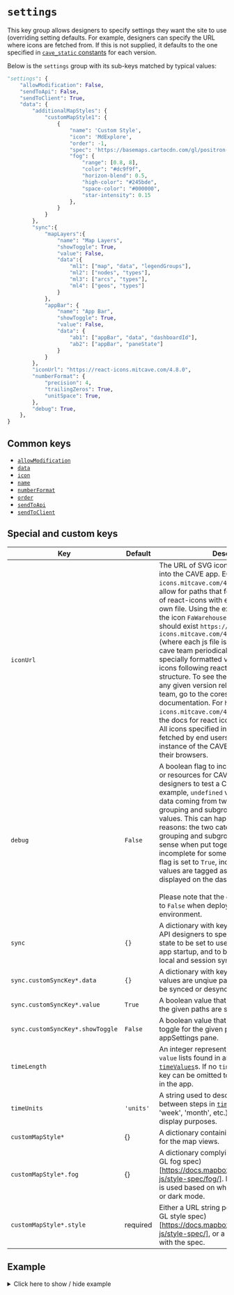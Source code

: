 # `settings`
This key group allows designers to specify settings they want the site to use (overriding setting defaults. For example, designers can specify the URL where icons are fetched from. If this is not supplied, it defaults to the one specified in [`cave_static` constants](https://github.com/MIT-CAVE/cave_static/blob/main/src/utils/constants.js) for each version.

Below is the `settings` group with its sub-keys matched by typical values:
```py
"settings": {
    "allowModification": False,
    "sendToApi": False,
    "sendToClient": True,
    "data": {
        "additionalMapStyles": {
            "customMapStyle1": {
                {
                    "name": 'Custom Style',
                    "icon": 'MdExplore',
                    "order": -1,
                    "spec": 'https://basemaps.cartocdn.com/gl/positron-gl-style/style.json',
                    "fog": {
                        "range": [0.8, 8],
                        "color": "#dc9f9f",
                        "horizon-blend": 0.5,
                        "high-color": "#245bde",
                        "space-color": "#000000",
                        "star-intensity": 0.15
                    },
                }
            }
        },
        "sync":{
            "mapLayers":{
                "name": "Map Layers",
                "showToggle": True,
                "value": False,
                "data":{
                    "ml1": ["map", "data", "legendGroups"],
                    "ml2": ["nodes", "types"],
                    "ml3": ["arcs", "types"],
                    "ml4": ["geos", "types"]
                }
            },
            "appBar": {
                "name": "App Bar",
                "showToggle": True,
                "value": False,
                "data": {
                    "ab1": ["appBar", "data", "dashboardId"],
                    "ab2": ["appBar", "paneState"]
                }
            }
        },
        "iconUrl": "https://react-icons.mitcave.com/4.8.0",
        "numberFormat": {
            "precision": 4,
            "trailingZeros": True,
            "unitSpace": True,
        },
        "debug": True,
    },
}
```

## Common keys
- [`allowModification`](../common_keys/common_keys.md#allowModification)
- [`data`](../common_keys/common_keys.md#data)
- [`icon`](../common_keys//common_keys.md#icon)
- [`name`](../common_keys/common_keys.md#name)
- [`numberFormat`](../common_keys/common_keys.md#number-format)
- [`order`](../common_keys//common_keys.md#order)
- [`sendToApi`](../common_keys/common_keys.md#sendToApi)
- [`sendToClient`](../common_keys/common_keys.md#sendToClient)

## Special and custom keys
Key | Default | Description
--- | ------- | -----------
<a name="iconUrl">`iconUrl`</a> | | The URL of SVG icon sources to be fetched into the CAVE app. EG: `https://react-icons.mitcave.com/4.8.0`. This URL should allow for paths that follow the folder pattern of react-icons with each icon getting its own file. Using the example url, and calling the icon `FaWarehouse` the following path should exist `https://react-icons.mitcave.com/4.8.0/fa/FaWarehouse.js` (where each js file is an svg object). The cave team periodically releases this specially formatted version of the react-icons following react-icons's versioning structure. To see the icons supported for any given version released by the CAVE team, go to the coresponding react-icons documentation. For `https://react-icons.mitcave.com/4.8.0` You would go to the docs for react icons `4.8.0`. Please note: All icons specified in the CAVE API are fetched by end users from this URL when an instance of the CAVE app starts running in their browsers.
<a name="debug">`debug`</a> | `False` | A boolean flag to include additional features or resources for CAVE App developers and designers to test a CAVE application. For example, `undefined` values can occur when data coming from two categories used for grouping and subgrouping have missing values. This can happen for one of two reasons: the two categories used for grouping and subgrouping don't make sense when put together, or the API data is incomplete for some data points. If the `debug` flag is set to `True`, inconsistent or missing values are tagged as `undefined` and displayed on the dashboard charts.<br><br>Please note that the `debug` flag must be set to `False` when deploying to a production environment.
<a name="sync">`sync`</a> | `{}` | A dictionary with key value pairs that allow API designers to specify paths within API state to be set to use local state on CAVE app startup, and to be toggled between local and session synchronized by users.
`sync.customSyncKey*.data` | `{}` | A dictionary with key value pairs, where values are unqiue paths in the API that can be synced or desynced.
`sync.customSyncKey*.value` | `True` | A boolean value that determines whether the given paths are synced on app startup
`sync.customSyncKey*.showToggle` | `False` | A boolean value that determines whether a toggle for the given paths is shown in the appSettings pane.
<a name="timeLength">`timeLength`</a> | | An integer representing the length of all `value` lists found in any supplied [`timeValues`](../common_keys/time_value.md)s. If no `timeValues` are used, this key can be omitted to hide the time selector in the app.
<a name="timeUnits">`timeUnits`</a> | `'units'` | A string used to describe each unit of time between steps in [`timeValues`](../common_keys/time_value.md)s (e.g. 'day', 'week', 'month', etc.). This is only used for display purposes.
`customMapStyle*` | {} | A dictionary containing custom style options for the map views.
`customMapStyle*.fog` | {} | A dictionary complying with the (Mapbox-GL fog spec)[https://docs.mapbox.com/mapbox-gl-js/style-spec/fog/]. If left empty default fog is used based on whether the user is in light or dark mode.
`customMapStyle*.style` | required | Either a URL string pointing to a (Mapbox-GL style spec)[https://docs.mapbox.com/mapbox-gl-js/style-spec/], or a dictionary complying with the spec.



## Example

<details>
  <summary>Click here to show / hide example</summary>

```py
"settings": {
    "allowModification": False,
    "sendToApi": False,
    "sendToClient": True,
    "data": {
        "sync":{
            "mapLayers":{
                "name": "Map Layers",
                "showToggle": True,
                "value": False,
                "data":{
                    "ml1": ["map", "data", "legendGroups"],
                    "ml2": ["nodes", "types"],
                    "ml3": ["arcs", "types"],
                    "ml4": ["geos", "types"],
                }
            },
            "appBar": {
                "name": "App Bar",
                "showToggle": True,
                "value": False,
                "data": {
                    "ab1": ["appBar", "data", "dashboardId"],
                    "ab2": ["appBar", "paneState"],
                }
            },
        },
        "iconUrl": "https://react-icons.mitcave.com/4.8.0",
        "numberFormat": {
            "precision": 4,
            "trailingZeros": False,
            "unitSpace": True,
        },
        "debug": True,
    },
},
```
</details>